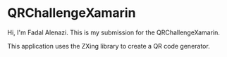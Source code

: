 # QRChallengeXamarin
Hi, I'm Fadal Alenazi.
This is my submission for the QRChallengeXamarin.

This application uses the ZXing library to create a QR code generator.
